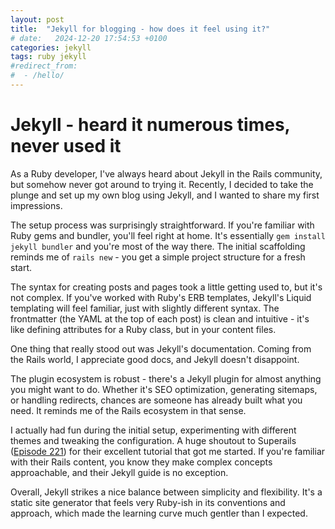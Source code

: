 ```yaml
---
layout: post
title:  "Jekyll for blogging - how does it feel using it?"
# date:   2024-12-20 17:54:53 +0100
categories: jekyll
tags: ruby jekyll
#redirect_from:
#  - /hello/
---
```


# Jekyll - heard it numerous times, never used it

As a Ruby developer, I've always heard about Jekyll in the Rails community, but somehow never got around to trying it. Recently, I decided to take the plunge and set up my own blog using Jekyll, and I wanted to share my first impressions.

The setup process was surprisingly straightforward. If you're familiar with Ruby gems and bundler, you'll feel right at home. It's essentially `gem install jekyll bundler` and you're most of the way there. The initial scaffolding reminds me of `rails new` - you get a simple project structure for a fresh start.

The syntax for creating posts and pages took a little getting used to, but it's not complex. If you've worked with Ruby's ERB templates, Jekyll's Liquid templating will feel familiar, just with slightly different syntax. The frontmatter (the YAML at the top of each post) is clean and intuitive - it's like defining attributes for a Ruby class, but in your content files.

One thing that really stood out was Jekyll's documentation. Coming from the Rails world, I appreciate good docs, and Jekyll doesn't disappoint.

The plugin ecosystem is robust - there's a Jekyll plugin for almost anything you might want to do. Whether it's SEO optimization, generating sitemaps, or handling redirects, chances are someone has already built what you need. It reminds me of the Rails ecosystem in that sense.

I actually had fun during the initial setup, experimenting with different themes and tweaking the configuration. A huge shoutout to Superails ([Episode 221](https://superails.com/posts/you-don-t-have-a-blog-are-you-even-a-web-developer-create-a-blog-with-jekyll-221)) for their excellent tutorial that got me started. If you're familiar with their Rails content, you know they make complex concepts approachable, and their Jekyll guide is no exception.

Overall, Jekyll strikes a nice balance between simplicity and flexibility. It's a static site generator that feels very Ruby-ish in its conventions and approach, which made the learning curve much gentler than I expected.
